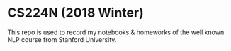 # CS224N (2018 Winter)

This repo is used to record my notebooks & homeworks of the well known NLP course from Stanford University.

